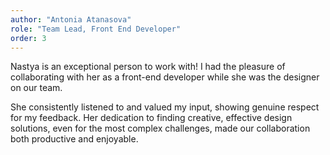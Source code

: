 ```yaml
---
author: "Antonia Atanasova"
role: "Team Lead, Front End Developer"
order: 3
---
```


Nastya is an exceptional person to work with! I had the pleasure of collaborating with her as a front-end developer while she was the designer on our team.

She consistently listened to and valued my input, showing genuine respect for my feedback. Her dedication to finding creative, effective design solutions, even for the most complex challenges, made our collaboration both productive and enjoyable.
